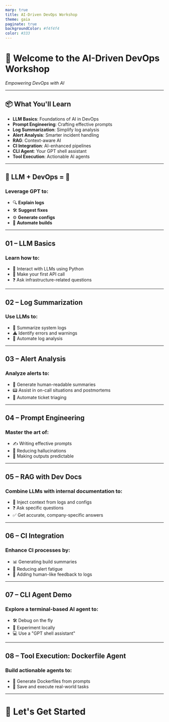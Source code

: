 ```yaml
---
marp: true
title: AI-Driven DevOps Workshop
theme: gaia
paginate: true
backgroundColor: #f4f4f4
color: #333
---
```


# 👋 Welcome to the AI-Driven DevOps Workshop

*Empowering DevOps with AI*

---

## 📦 What You'll Learn

- **LLM Basics**: Foundations of AI in DevOps
- **Prompt Engineering**: Crafting effective prompts
- **Log Summarization**: Simplify log analysis
- **Alert Analysis**: Smarter incident handling
- **RAG**: Context-aware AI
- **CI Integration**: AI-enhanced pipelines
- **CLI Agent**: Your GPT shell assistant
- **Tool Execution**: Actionable AI agents

---

## 🧠 LLM + DevOps = 🤝

### Leverage GPT to:

- 🔍 **Explain logs**
- 🛠️ **Suggest fixes**
- ⚙️ **Generate configs**
- 🚀 **Automate builds**

---

## 01 – LLM Basics

### Learn how to:

- 🤖 Interact with LLMs using Python
- 🔗 Make your first API call
- ❓ Ask infrastructure-related questions

---

## 02 – Log Summarization

### Use LLMs to:

- 📜 Summarize system logs
- ⚠️ Identify errors and warnings
- 🤝 Automate log analysis

---

## 03 – Alert Analysis

### Analyze alerts to:

- 📝 Generate human-readable summaries
- 📟 Assist in on-call situations and postmortems
- 🎯 Automate ticket triaging

---

## 04 – Prompt Engineering

### Master the art of:

- ✍️ Writing effective prompts
- 🚫 Reducing hallucinations
- 🎯 Making outputs predictable

---

## 05 – RAG with Dev Docs

### Combine LLMs with internal documentation to:

- 📂 Inject context from logs and configs
- ❓ Ask specific questions
- ✅ Get accurate, company-specific answers

---

## 06 – CI Integration

### Enhance CI processes by:

- 📊 Generating build summaries
- 🔔 Reducing alert fatigue
- 🤖 Adding human-like feedback to logs

---

## 07 – CLI Agent Demo

### Explore a terminal-based AI agent to:

- 🛠️ Debug on the fly
- 🧪 Experiment locally
- 💻 Use a "GPT shell assistant"

---

## 08 – Tool Execution: Dockerfile Agent

### Build actionable agents to:

- 🐳 Generate Dockerfiles from prompts
- 💾 Save and execute real-world tasks

---

# 🚀 Let's Get Started
